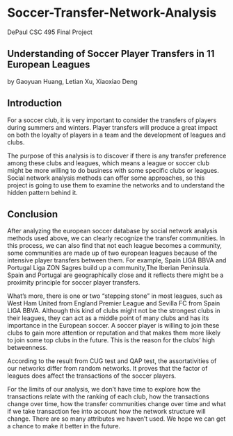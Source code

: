 # Soccer-Transfer-Network-Analysis
DePaul CSC 495 Final Project

## Understanding of Soccer Player Transfers in 11 European Leagues
by Gaoyuan Huang, Letian Xu, Xiaoxiao Deng

## Introduction
For a soccer club, it is very important to consider the transfers of players during summers and winters. Player transfers will produce a great impact on both the loyalty of players in a team and the development of leagues and clubs.

The purpose of this analysis is to discover if there is any transfer preference among these clubs and leagues, which means a league or soccer club might be more willing to do business with some specific clubs or leagues. Social network analysis methods can offer some approaches, so this project is going to use them to examine the networks and to understand the hidden pattern behind it.

## Conclusion
After analyzing the european soccer database by social network analysis methods used above, we can clearly recognize the transfer communities. In this process, we can also find that not each league becomes a community, some communities are made up of two european leagues because of the intensive player transfers between them. For example, Spain LIGA BBVA and Portugal Liga ZON Sagres build up a community,The Iberian Peninsula. Spain and Portugal are geographically close and it reflects there might be a proximity principle for soccer player transfers.

What’s more, there is one or two “stepping stone” in most leagues, such as West Ham United from England Premier League and Sevilla FC from Spain LIGA BBVA. Although this kind of clubs might not be the strongest clubs in their leagues, they can act as a middle point of many clubs and has its importance in the European soccer. A soccer player is willing to join these clubs to gain more attention or reputation and that makes them more likely to join some top clubs in the future. This is the reason for the clubs’ high betweenness.

According to the result from CUG test and QAP test, the assortativities of our networks differ from random networks. It proves that the factor of leagues does affect the transactions of the soccer players.

For the limits of our analysis, we don’t have time to explore how the transactions relate with the ranking of each club, how the transactions change over time, how the transfer communities change over time and what if we take transaction fee into account how the network structure will change. There are so many attributes we haven’t used. We hope we can get a chance to make it better in the future.
